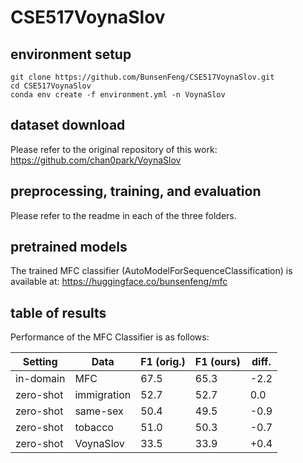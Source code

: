 # CSE517VoynaSlov

## environment setup
```
git clone https://github.com/BunsenFeng/CSE517VoynaSlov.git
cd CSE517VoynaSlov
conda env create -f environment.yml -n VoynaSlov
```

## dataset download
Please refer to the original repository of this work: https://github.com/chan0park/VoynaSlov

## preprocessing, training, and evaluation
Please refer to the readme in each of the three folders.

## pretrained models
The trained MFC classifier (AutoModelForSequenceClassification) is available at: https://huggingface.co/bunsenfeng/mfc

## table of results
Performance of the MFC Classifier is as follows:

| Setting   | Data        | F1 (orig.) | F1 (ours) | diff. |
|-----------|-------------|------------|-----------|-------|
| in-domain | MFC         | 67.5       | 65.3      | -2.2  |
| zero-shot | immigration | 52.7       | 52.7      | 0.0   |
| zero-shot | same-sex    | 50.4       | 49.5      | -0.9  |
| zero-shot | tobacco     | 51.0       | 50.3      | -0.7  |
| zero-shot | VoynaSlov   | 33.5       | 33.9      | +0.4  |
